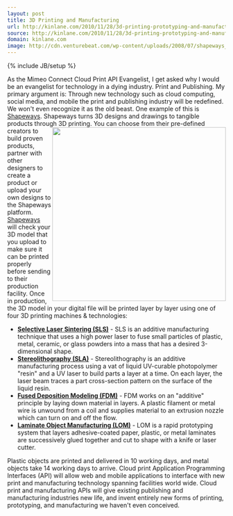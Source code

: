 ```yaml
---
layout: post
title: 3D Printing and Manufacturing
url: http://kinlane.com/2010/11/28/3d-printing-prototyping-and-manufacturing/
source: http://kinlane.com/2010/11/28/3d-printing-prototyping-and-manufacturing/
domain: kinlane.com
image: http://cdn.venturebeat.com/wp-content/uploads/2008/07/shapeways_logo.png
---
```

{% include JB/setup %}<p><!DOCTYPE html PUBLIC "-//W3C//DTD XHTML 1.0 Transitional//EN"
    "http://www.w3.org/TR/xhtml1/DTD/xhtml1-transitional.dtd">
<html xmlns="http://www.w3.org/1999/xhtml">
  <head>
    <title></title>
  </head>
  <body>
    As the Mimeo Connect Cloud Print API Evangelist, I get asked why I would be an evangelist for technology in a dying industry. Print and Publishing. My primary argument is: Through new technology
    such as cloud computing, social media, and mobile the print and publishing industry will be redefined. We won't even recognize it as the old beast. One example of this is <a href=
    "http://www.shapeways.com" target="_blank">Shapeways</a>. Shapeways turns 3D designs and drawings to tangible products through 3D printing. <img src=
    "http://cdn.venturebeat.com/wp-content/uploads/2008/07/shapeways_logo.png" alt="" width="400" align="right" /> You can choose from their pre-defined creators to build proven products, partner
    with other designers to create a product or upload your own designs to the Shapeways platform. <a href="http://www.shapeways.com" target="_self">Shapeways</a> will check your 3D model that you
    upload to make sure it can be printed properly before sending to their production facility. Once in production, the 3D model in your digital file will be printed layer by layer using one of four
    3D printing machines &amp; technologies:
    <ul class="mainlist">
      <li>
        <strong><a href="http://en.wikipedia.org/wiki/Selective_laser_sintering" target="_blank">Selective Laser Sintering (SLS)</a></strong> - SLS is an additive manufacturing technique that uses a
        high power laser to fuse small particles of plastic, metal, ceramic, or glass powders into a mass that has a desired 3-dimensional shape.
      </li>
      <li>
        <strong><a href="http://en.wikipedia.org/wiki/Stereolithography" target="_blank">Stereolithography (SLA)</a></strong> - Stereolithography is an additive manufacturing process using a vat of
        liquid UV-curable photopolymer "resin" and a UV laser to build parts a layer at a time. On each layer, the laser beam traces a part cross-section pattern on the surface of the liquid resin.
      </li>
      <li>
        <strong><a href="http://en.wikipedia.org/wiki/Fused_deposition_modeling" target="_blank">Fused Deposition Modeling (FDM)</a></strong> - FDM works on an "additive" principle by laying down
        material in layers. A plastic filament or metal wire is unwound from a coil and supplies material to an extrusion nozzle which can turn on and off the flow.
      </li>
      <li>
        <strong><a href="http://en.wikipedia.org/wiki/Laminated_object_manufacturing" target="_blank">Laminate Object Manufacturing (LOM)</a></strong> - LOM is a rapid prototyping system that layers
        adhesive-coated paper, plastic, or metal laminates are successively glued together and cut to shape with a knife or laser cutter.
      </li>
    </ul>Plastic objects are printed and delivered in 10 working days, and metal objects take 14 working days to arrive. Cloud print Application Programming Interfaces (API) will allow web and mobile
    applications to interface with new print and manufacturing technology spanning facilities world wide. Cloud print and manufacturing APIs will give existing publishing and manufacturing industries
    new life, and invent entirely new forms of printing, prototyping, and manufacturing we haven't even conceived.
  </body>
</html></p>
